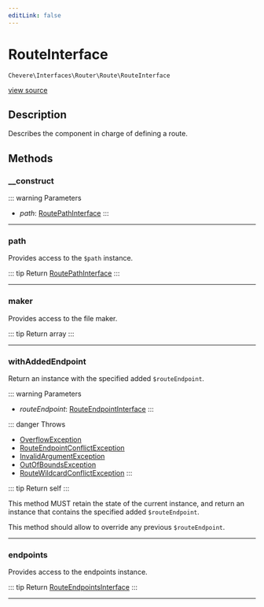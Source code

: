 ```yaml
---
editLink: false
---
```


# RouteInterface

`Chevere\Interfaces\Router\Route\RouteInterface`

[view source](https://github.com/chevere/chevere/blob/master/src/Chevere/Interfaces/Router/Route/RouteInterface.php)

## Description

Describes the component in charge of defining a route.

## Methods

### __construct

::: warning Parameters
- *path*: [RoutePathInterface](./RoutePathInterface.md)
:::

---

### path

Provides access to the `$path` instance.

::: tip Return
[RoutePathInterface](./RoutePathInterface.md)
:::

---

### maker

Provides access to the file maker.

::: tip Return
array
:::

---

### withAddedEndpoint

Return an instance with the specified added `$routeEndpoint`.

::: warning Parameters
- *routeEndpoint*: [RouteEndpointInterface](./RouteEndpointInterface.md)
:::

::: danger Throws
- [OverflowException](../../../Exceptions/Core/OverflowException.md) 
- [RouteEndpointConflictException](../../../Exceptions/Router/Route/RouteEndpointConflictException.md) 
- [InvalidArgumentException](../../../Exceptions/Core/InvalidArgumentException.md) 
- [OutOfBoundsException](../../../Exceptions/Core/OutOfBoundsException.md) 
- [RouteWildcardConflictException](../../../Exceptions/Router/Route/RouteWildcardConflictException.md) 
:::

::: tip Return
self
:::

This method MUST retain the state of the current instance, and return
an instance that contains the specified added `$routeEndpoint`.

This method should allow to override any previous `$routeEndpoint`.

---

### endpoints

Provides access to the endpoints instance.

::: tip Return
[RouteEndpointsInterface](./RouteEndpointsInterface.md)
:::

---

